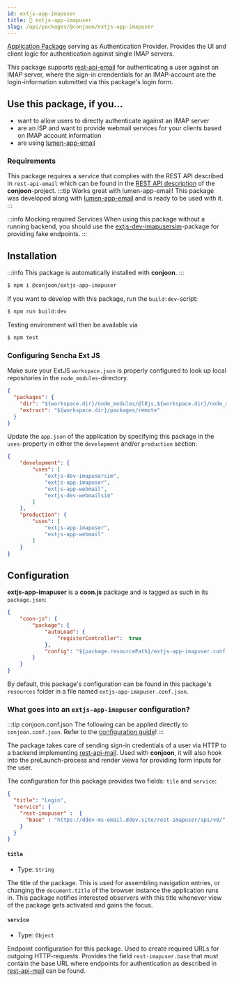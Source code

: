 ```yaml
---
id: extjs-app-imapuser
title: 🔑 extjs-app-imapuser
slug: /api/packages/@conjoon/extjs-app-imapuser
---
```

 
[Application Package](/docs/packages/overview.md#application-packages) serving as Authentication Provider.
Provides the UI and client logic for authentication against single IMAP servers. 

This package supports [rest-api-email](/docs/rest-api/rest-api-email.md) for authenticating
a user against an IMAP server, where the sign-in crendentials for an IMAP-account are the login-information
submitted via this package's login form.

## Use this package, if you... 
 - want to allow users to directly authenticate against an IMAP server
 - are an ISP and want to provide webmail services for your clients based on IMAP account information
 - are using [lumen-app-email](docs/backends/lumen-app-email.md)

### Requirements
This package requires a service that complies with the REST API described in `rest-api-email` which can be found in the [REST API description](https://github.com/conjoon/rest-api-description) of the **conjoon**-project.
:::tip Works great with lumen-app-email!
This package was developed along with [lumen-app-email](/docs/backends/lumen-app-email.md) and is ready to be used with it.
:::

:::info Mocking required Services
When using this package without a running backend, you should use the [extjs-dev-imapusersim](extjs-dev-imapusersim.md)-package for providing fake endpoints.
:::

## Installation

:::info
This package is automatically installed with **conjoon**. 
:::

```bash
$ npm i @conjoon/extjs-app-imapuser
```

If you want to develop with this package, run the `build:dev`-script:
```bash
$ npm run build:dev
```
Testing environment will then be available via

```bash
$ npm test
```

### Configuring Sencha Ext JS
Make sure your ExtJS `workspace.json` is properly configured to look up local repositories in the `node_modules`-directory.

```json title=workspace.json
{
  "packages": {
    "dir": "${workspace.dir}/node_modules/@l8js,${workspace.dir}/node_modules/@conjoon,...",
    "extract": "${workspace.dir}/packages/remote"
  }
}
```

Update the `app.json` of the application by specifying this package in the `uses`-property in
either the `development` and/or `production` section:


```json title=app.json
{
    "development": {
        "uses": [
            "extjs-dev-imapusersim",
            "extjs-app-imapuser",
            "extjs-app-webmail",
            "extjs-dev-webmailsim"
        ]
    },
    "production": {
        "uses": [
            "extjs-app-imapuser",
            "extjs-app-webmail"
        ]
    }
}
```


## Configuration

**extjs-app-imapuser** is a **coon.js** package and is tagged as such in its `package.json`:

```json title=package.json
{
    "coon-js": {
        "package": {
            "autoLoad": {
                "registerController":  true
            },
            "config": "${package.resourcePath}/extjs-app-imapuser.conf.json"
        }
    }
}
```

By default, this package's configuration can be found in this package's `resources` folder in a file named `extjs-app-imapuser.conf.json`.

### What goes into an `extjs-app-imapuser` configuration?

:::tip conjoon.conf.json
The following can be applied directly to `conjoon.conf.json`. Refer to the [configuration guide](/docs/configuration.md#package-configurations)!
:::

The package takes care of sending sign-in credentials of a user via HTTP to a backend implementing [rest-api-mail](/docs/rest-api/rest-api-email.md). Used with **conjoon**, it will also hook into the preLaunch-process and render views for providing form inputs for the user.

The configuration for this package provides two fields: `tile` and `service`:

```json 
{
  "title": "Login",
  "service": {
    "rest-imapuser" :  {
      "base" : "https://ddev-ms-email.ddev.site/rest-imapuser/api/v0/"
    }
  }
}
```

#### `title` 
 - Type: `String` 

The title of the package. This is used for assembling navigation entries, or changing the  `document.title` of the browser instance the application runs in. This package notifies interested observers with this title whenever view of the package gets activated and gains the focus.

#### `service` 
 - Type: `Object`

Endpoint configuration for this package. Used to create required URLs for outgoing HTTP-requests. 
Provides the field `rest-imapuser.base` that must contain the base URL where  endpoints for authentication as described in [rest-api-mail](/docs/rest-api/rest-api-email.md) can be found.